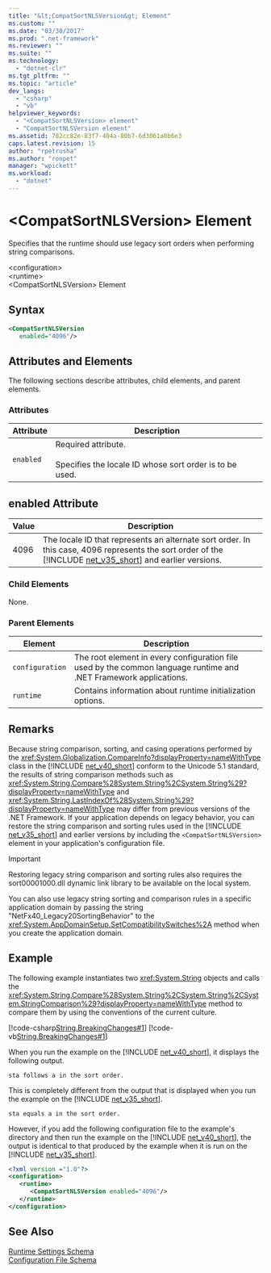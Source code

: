 ```yaml
---
title: "&lt;CompatSortNLSVersion&gt; Element"
ms.custom: ""
ms.date: "03/30/2017"
ms.prod: ".net-framework"
ms.reviewer: ""
ms.suite: ""
ms.technology: 
  - "dotnet-clr"
ms.tgt_pltfrm: ""
ms.topic: "article"
dev_langs: 
  - "csharp"
  - "vb"
helpviewer_keywords: 
  - "<CompatSortNLSVersion> element"
  - "CompatSortNLSVersion element"
ms.assetid: 782cc82e-83f7-404a-80b7-6d3061a8b6e3
caps.latest.revision: 15
author: "rpetrusha"
ms.author: "ronpet"
manager: "wpickett"
ms.workload: 
  - "dotnet"
---
```

# &lt;CompatSortNLSVersion&gt; Element
Specifies that the runtime should use legacy sort orders when performing string comparisons.  

 \<configuration>  
\<runtime>  
\<CompatSortNLSVersion> Element  

## Syntax  

```xml  
<CompatSortNLSVersion    
   enabled="4096"/>  
```  

## Attributes and Elements  
 The following sections describe attributes, child elements, and parent elements.  

### Attributes  

|Attribute|Description|  
|---------------|-----------------|  
|`enabled`|Required attribute.<br /><br /> Specifies the locale ID whose sort order is to be used.|  

## enabled Attribute  


| Value |                                                                                               Description                                                                                                |
|-------|----------------------------------------------------------------------------------------------------------------------------------------------------------------------------------------------------------|
| 4096  | The locale ID that represents an alternate sort order. In this case, 4096 represents the sort order of the [!INCLUDE [net_v35_short](../../../../../includes/net-v35-short-md.md)] and earlier versions. |

### Child Elements  
 None.  

### Parent Elements  

|Element|Description|  
|-------------|-----------------|  
|`configuration`|The root element in every configuration file used by the common language runtime and .NET Framework applications.|  
|`runtime`|Contains information about runtime initialization options.|  

## Remarks  
 Because string comparison, sorting, and casing operations performed by the <xref:System.Globalization.CompareInfo?displayProperty=nameWithType> class in the [!INCLUDE [net_v40_short](../../../../../includes/net-v40-short-md.md)] conform to the Unicode 5.1 standard, the results of string comparison methods such as <xref:System.String.Compare%28System.String%2CSystem.String%29?displayProperty=nameWithType> and <xref:System.String.LastIndexOf%28System.String%29?displayProperty=nameWithType> may differ from previous versions of the .NET Framework. If your application depends on legacy behavior, you can restore the string comparison and sorting rules used in the [!INCLUDE [net_v35_short](../../../../../includes/net-v35-short-md.md)] and earlier versions by including the `<CompatSortNLSVersion>` element in your application's configuration file.  

> [!IMPORTANT]
>  Restoring legacy string comparison and sorting rules also requires the sort00001000.dll dynamic link library to be available on the local system.  

 You can also use legacy string sorting and comparison rules in a specific application domain by passing the string "NetFx40_Legacy20SortingBehavior" to the <xref:System.AppDomainSetup.SetCompatibilitySwitches%2A> method when you create the application domain.  

## Example  
 The following example instantiates two <xref:System.String> objects and calls the <xref:System.String.Compare%28System.String%2CSystem.String%2CSystem.StringComparison%29?displayProperty=nameWithType> method to compare them by using the conventions of the current culture.  

 [!code-csharp[String.BreakingChanges#1](../../../../../samples/snippets/csharp/VS_Snippets_CLR/string.breakingchanges/cs/example1.cs#1)]
 [!code-vb[String.BreakingChanges#1](../../../../../samples/snippets/visualbasic/VS_Snippets_CLR/string.breakingchanges/vb/example1.vb#1)]  

 When you run the example on the [!INCLUDE [net_v40_short](../../../../../includes/net-v40-short-md.md)], it displays the following output.  

```  
sta follows a in the sort order.  
```  

 This is completely different from the output that is displayed when you run the example on the [!INCLUDE [net_v35_short](../../../../../includes/net-v35-short-md.md)].  

```  
sta equals a in the sort order.  
```  

 However, if you add the following configuration file to the example's directory and then run the example on the [!INCLUDE [net_v40_short](../../../../../includes/net-v40-short-md.md)], the output is identical to that produced by the example when it is run on the [!INCLUDE [net_v35_short](../../../../../includes/net-v35-short-md.md)].  

```xml  
<?xml version ="1.0"?>  
<configuration>  
   <runtime>  
      <CompatSortNLSVersion enabled="4096"/>  
   </runtime>  
</configuration>  
```  

## See Also  
 [Runtime Settings Schema](../../../../../docs/framework/configure-apps/file-schema/runtime/index.md)  
 [Configuration File Schema](../../../../../docs/framework/configure-apps/file-schema/index.md)
